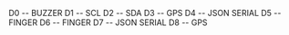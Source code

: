 D0 -- BUZZER
D1 -- SCL
D2 -- SDA
D3 -- GPS
D4 -- JSON SERIAL
D5 -- FINGER
D6 -- FINGER
D7 -- JSON SERIAL
D8 -- GPS